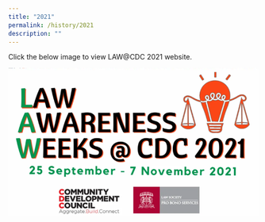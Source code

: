 ```yaml
---
title: "2021"
permalink: /history/2021
description: ""
---
```


Click the below image to view LAW@CDC 2021 website.

[	![Alt text for image on Isomer site](/images/Picture7.png)](https://www.cdc.gov.sg/lawawarenessweeks)